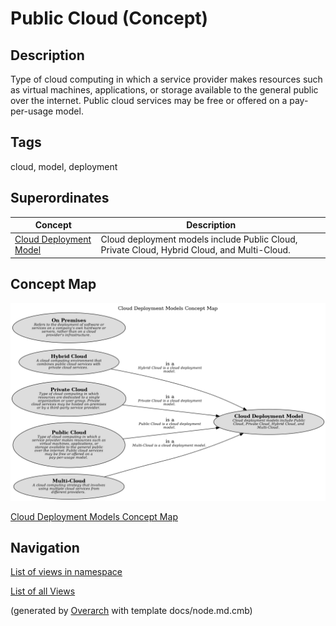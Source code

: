 
# Public Cloud (Concept)
## Description
Type of cloud computing in which a service provider makes resources
          such as virtual machines, applications, or storage available to the general public over
          the internet. Public cloud services may be free or offered on a pay-per-usage model.


## Tags
cloud, model, deployment
## Superordinates
| Concept | Description |
|---|---|
| [Cloud Deployment Model](../../../software-development/cloud/cloud-deployment-model.md)| Cloud deployment models include Public Cloud, Private Cloud, Hybrid Cloud, and Multi-Cloud. |

## Concept Map
![Cloud Deployment Models Concept Map](../../../software-development/cloud/deployment-model/concept-view.png)

[Cloud Deployment Models Concept Map](../../../software-development/cloud/deployment-model/concept-view.md)


## Navigation
[List of views in namespace](./views-in-namespace.md)

[List of all Views](../../../views.md)


(generated by [Overarch](https://github.com/soulspace-org/overarch) with template docs/node.md.cmb)
